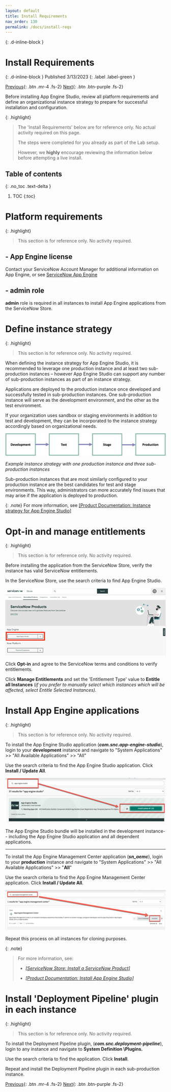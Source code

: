 ```yaml
---
layout: default
title: Install Requirements
nav_order: 130
permalink: /docs/install-reqs
---
```


{: .d-inline-block }
# Install Requirements
{: .d-inline-block }
Published 3/13/2023
{: .label .label-green }

[Previous][PREV]{: .btn .mr-4 .fs-2}
[Next][NEXT]{: .btn .btn-purple .fs-2}

Before installing App Engine Studio, review all platform requirements and define an organizational instance strategy to prepare for successful installation and configuration.

{: .highlight}
> The 'Install Requirements' below are for reference only. No actual activity required on this page. 
>
> The steps were completed for you already as part of the Lab setup. 
>
> However, we **highly** encourage reviewing the information below before attempting a live install. 

## Table of contents
{: .no_toc .text-delta }

1. TOC
{:toc}

# Platform requirements

{: .highlight}
> This section is for reference only. No activity required. 
 
## - App Engine license
Contact your ServiceNow Account Manager for additional information on App Engine, or see [ServiceNow App Engine](https://www.servicenow.com/products/now-platform-app-engine.html)

## - **admin** role
**admin** role is required in all instances to install App Engine applications from the ServiceNow Store.

# Define instance strategy

{: .highlight}
> This section is for reference only. No activity required. 

When defining the instance strategy for App Engine Studio, it is recommended to leverage one production instance and at least two sub-production instances – however App Engine Studio can support any number of sub-production instances as part of an instance strategy.

Applications are deployed to the production instance once developed and successfully tested in sub-production instances. One sub-production instance will serve as the development environment, and the other as the test environment.

If your organization uses sandbox or staging environments in addition to test and development, they can be incorporated to the instance strategy accordingly based on organizational needs.

![](../assets/images/2023-03-03-15-28-00.png)

*Example instance strategy with one production instance and three sub-production instances*

Sub-production instances that are most similarly configured to your production instance are the best candidates for test and stage environments. This way, administrators can more accurately find issues that may arise if the application is deployed to production.

{: .note}
For more information, see [[Product Documentation: Instance strategy for App Engine Studio]](https://docs.servicenow.com/csh?topicname=aes-instance-strategy.html)

# Opt-in and manage entitlements

{: .highlight}
> This section is for reference only. No activity required. 

Before installing the application from the ServiceNow Store, verify the instance has valid ServiceNow entitlements.

In the ServiceNow Store, use the search criteria to find App Engine Studio.

![](../assets/images/2023-03-03-15-31-33.png)
 
Click **Opt-in** and agree to the ServiceNow terms and conditions to verify entitlements.

Click **Manage Entitlements** and set the 'Entitlement Type' value to **Entitle all Instances** (*if you prefer to manually select which instances which will be affected, select Entitle Selected Instances).*

# Install App Engine applications

{: .highlight}
> This section is for reference only. No activity required. 

To install the App Engine Studio application (***com.snc.app-engine-studio***), login to your **development** instance and navigate to "System Applications" >> "All Available Applications" >> "All"

Use the search criteria to find the App Engine Studio application. Click **Install / Update All**.

![](../assets/images/2023-03-03-15-31-55.png)

The App Engine Studio bundle will be installed in the development instance-- including the App Engine Studio application and all dependent applications.

---

To install the App Engine Management Center application (***sn_aemc***), login to your **production** instance and navigate to "System Applications" >> "All Available Applications" >> "**All**"

Use the search criteria to find the App Engine Management Center application. Click **Install / Update All**.

![](../assets/images/2023-03-03-15-36-59.png)

Repeat this process on all instances for cloning purposes.

{: .note}
> For more information, see:
> 
> -   [*[ServiceNow Store: Install a ServiceNow Product]*](https://store.servicenow.com/%24appstore.do%23!/store/help?article=KB0030186)
> 
> -   [*[Product Documentation: Install App Engine Studio]*](https://docs.servicenow.com/csh?topicname=install-aes.html)
> 

# Install 'Deployment Pipeline' plugin in each instance

{: .highlight}
> This section is for reference only. No activity required. 

To install the Deployment Pipeline plugin, (***com.snc.deployment-pipeline***), login to any instance and navigate to **System Definition \Plugins.**

Use the search criteria to find the application. Click **Install**.

Repeat and install the Deployment Pipeline plugin in each sub-production instance.

[Previous][PREV]{: .btn .mr-4 .fs-2}
[Next][NEXT]{: .btn .btn-purple .fs-2}

[PREV]: /lab_aemc/docs/personas-and-roles
[NEXT]: /lab_aemc/docs/configure-aes